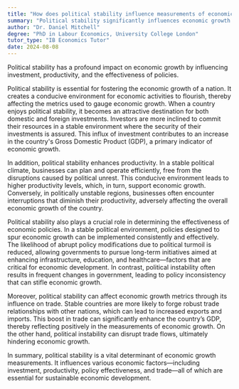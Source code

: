 ```yaml
---
title: "How does political stability influence measurements of economic growth?"
summary: "Political stability significantly influences economic growth measurements by affecting investment, productivity, and policy effectiveness."
author: "Dr. Daniel Mitchell"
degree: "PhD in Labour Economics, University College London"
tutor_type: "IB Economics Tutor"
date: 2024-08-08
---
```


Political stability has a profound impact on economic growth by influencing investment, productivity, and the effectiveness of policies.

Political stability is essential for fostering the economic growth of a nation. It creates a conducive environment for economic activities to flourish, thereby affecting the metrics used to gauge economic growth. When a country enjoys political stability, it becomes an attractive destination for both domestic and foreign investments. Investors are more inclined to commit their resources in a stable environment where the security of their investments is assured. This influx of investment contributes to an increase in the country's Gross Domestic Product (GDP), a primary indicator of economic growth.

In addition, political stability enhances productivity. In a stable political climate, businesses can plan and operate efficiently, free from the disruptions caused by political unrest. This conducive environment leads to higher productivity levels, which, in turn, support economic growth. Conversely, in politically unstable regions, businesses often encounter interruptions that diminish their productivity, adversely affecting the overall economic growth of the country.

Political stability also plays a crucial role in determining the effectiveness of economic policies. In a stable political environment, policies designed to spur economic growth can be implemented consistently and effectively. The likelihood of abrupt policy modifications due to political turmoil is reduced, allowing governments to pursue long-term initiatives aimed at enhancing infrastructure, education, and healthcare—factors that are critical for economic development. In contrast, political instability often results in frequent changes in government, leading to policy inconsistency that can stifle economic growth.

Moreover, political stability can affect economic growth metrics through its influence on trade. Stable countries are more likely to forge robust trade relationships with other nations, which can lead to increased exports and imports. This boost in trade can significantly enhance the country’s GDP, thereby reflecting positively in the measurements of economic growth. On the other hand, political instability can disrupt trade flows, ultimately hindering economic growth.

In summary, political stability is a vital determinant of economic growth measurements. It influences various economic factors—including investment, productivity, policy effectiveness, and trade—all of which are essential for sustainable economic development.
    